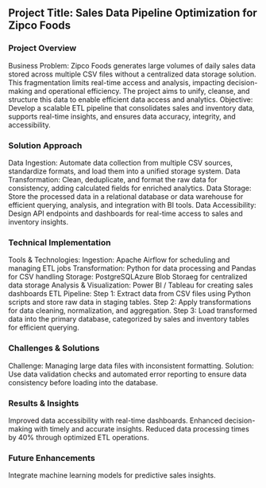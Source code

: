 ## Project Title: Sales Data Pipeline Optimization for Zipco Foods
### Project Overview
Business Problem: Zipco Foods generates large volumes of daily sales data stored across multiple CSV files without a centralized data storage solution. This fragmentation limits real-time access and analysis, impacting decision-making and operational efficiency. The project aims to unify, cleanse, and structure this data to enable efficient data access and analytics.
Objective: Develop a scalable ETL pipeline that consolidates sales and inventory data, supports real-time insights, and ensures data accuracy, integrity, and accessibility.
### Solution Approach
Data Ingestion: Automate data collection from multiple CSV sources, standardize formats, and load them into a unified storage system.
Data Transformation: Clean, deduplicate, and format the raw data for consistency, adding calculated fields for enriched analytics.
Data Storage: Store the processed data in a relational database or data warehouse for efficient querying, analysis, and integration with BI tools.
Data Accessibility: Design API endpoints and dashboards for real-time access to sales and inventory insights.
### Technical Implementation
Tools & Technologies:
Ingestion: Apache Airflow for scheduling and managing ETL jobs
Transformation: Python for data processing and Pandas for CSV handling
Storage: PostgreSQLAzure Blob Storaeg for centralized data storage
Analysis & Visualization: Power BI / Tableau for creating sales dashboards
ETL Pipeline:
Step 1: Extract data from CSV files using Python scripts and store raw data in staging tables.
Step 2: Apply transformations for data cleaning, normalization, and aggregation.
Step 3: Load transformed data into the primary database, categorized by sales and inventory tables for efficient querying.
### Challenges & Solutions
Challenge: Managing large data files with inconsistent formatting.
Solution: Use data validation checks and automated error reporting to ensure data consistency before loading into the database.
### Results & Insights
Improved data accessibility with real-time dashboards.
Enhanced decision-making with timely and accurate insights.
Reduced data processing times by 40% through optimized ETL operations.
### Future Enhancements
Integrate machine learning models for predictive sales insights.


